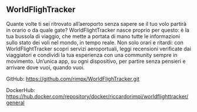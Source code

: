 ## WorldFlighTracker

Quante volte ti sei ritrovato all’aeroporto senza sapere se il tuo volo partirà in orario o da quale gate? WorldFlightTracker nasce proprio per questo: è la tua bussola di viaggio, che mette a portata di mano tutte le informazioni sullo stato dei voli nel mondo, in tempo reale. Non solo orari e ritardi: con WorldFlightTracker scopri servizi aeroportuali, leggi recensioni verificate dai viaggiatori e condividi la tua esperienza con una community sempre in movimento. Un’unica app, su ogni dispositivo, per partire senza pensieri e arrivare dove vuoi, quando vuoi.

GitHub: https://github.com/rimpx/WorldFlighTracker.git

DockerHub: https://hub.docker.com/repository/docker/riccardorimpi/worldflighttracker/general
